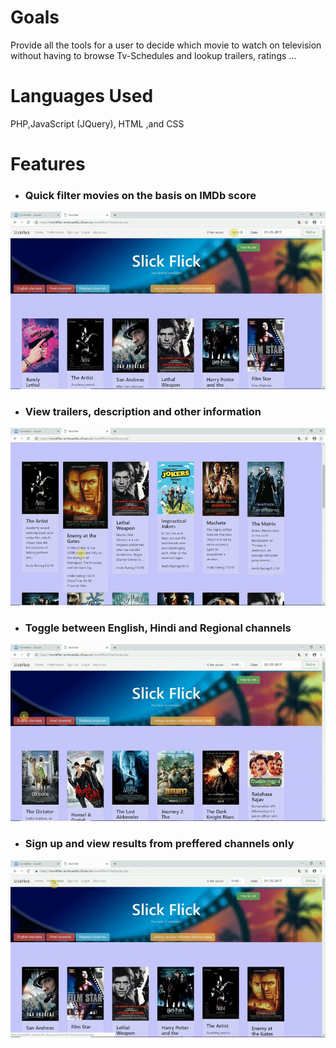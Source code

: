 

# Goals
Provide all the tools for a user to decide which movie to watch on television without having to browse Tv-Schedules and lookup trailers, ratings ...

# Languages Used
PHP,JavaScript (JQuery), HTML ,and CSS
# Features
- ### Quick filter movies on the basis on IMDb score
![alt text](/media/imdbFilter.gif)
- ### View trailers, description and other information
![alt text](/media/trailerViewDemo.gif)
- ### Toggle between English, Hindi and Regional channels
![alt text](/media/quickSelects.gif)
- ### Sign up and view results from preffered channels only
![alt text](/media/preferencesDemo.gif)
